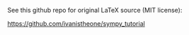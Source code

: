 
See this github repo for original LaTeX source (MIT license):

https://github.com/ivanistheone/sympy_tutorial

